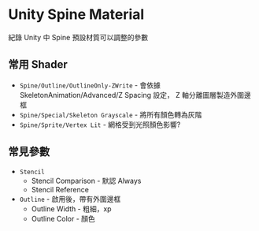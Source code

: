# Unity Spine Material

紀錄 Unity 中 Spine 預設材質可以調整的參數

## 常用 Shader

+ `Spine/Outline/OutlineOnly-ZWrite` - 會依據 SkeletonAnimation/Advanced/Z Spacing 設定， Z 軸分離圖層製造外圍邊框
+ `Spine/Special/Skeleton Grayscale` - 將所有顏色轉為灰階
+ `Spine/Sprite/Vertex Lit` - 網格受到光照顏色影響?

## 常見參數

+ `Stencil`
	+ Stencil Comparison - 默認 Always
	+ Stencil Reference
+ `Outline` - 啟用後，帶有外圍邊框
	+ Outline Width - 粗細，xp
	+ Outline Color - 顏色